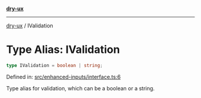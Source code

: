 [**dry-ux**](../README.md)

***

[dry-ux](../README.md) / IValidation

# Type Alias: IValidation

```ts
type IValidation = boolean | string;
```

Defined in: [src/enhanced-inputs/interface.ts:6](https://github.com/navedr/dry-ux/blob/e875b26275714d870ae7637bd802b35e75633e0b/src/enhanced-inputs/interface.ts#L6)

Type alias for validation, which can be a boolean or a string.
